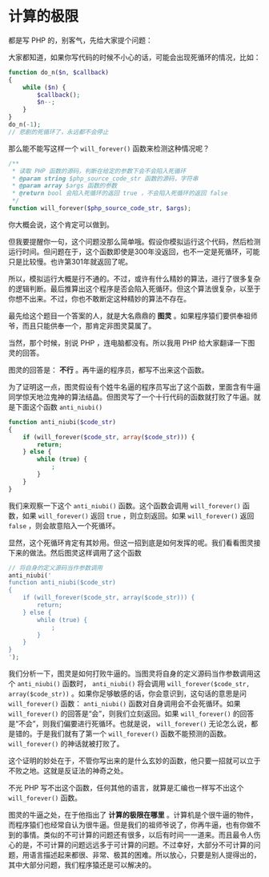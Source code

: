 计算的极限
==========

都是写 PHP 的，别客气，先给大家提个问题：

大家都知道，如果你写代码的时候不小心的话，可能会出现死循环的情况，比如：

```php
function do_n($n, $callback)
{
    while ($n) {
        $callback();
        $n--;
    }
}
do_n(-1);
// 悲剧的死循环了，永远都不会停止
```

那么能不能写这样一个 `will_forever()` 函数来检测这种情况呢？

```php
/**
 * 读取 PHP 函数的源码，判断在给定的参数下会不会陷入死循环
 * @param string $php_source_code_str 函数的源码，字符串
 * @param array $args 函数的参数
 * @return bool 会陷入死循环的返回 true ，不会陷入死循环的返回 false
 */
function will_forever($php_source_code_str, $args);
```

你大概会说，这个肯定可以做到。

但我要提醒你一句，这个问题没那么简单哦。假设你模拟运行这个代码，然后检测运行时间。但问题在于，这个函数即使是300年没返回，也不一定是死循环，可能只是比较慢。也许第301年就返回了呢。

所以，模拟运行大概是行不通的。不过，或许有什么精妙的算法，进行了很多复杂的逻辑判断。最后推算出这个程序是否会陷入死循环。但这个算法很复杂，以至于你想不出来。不过，你也不敢断定这种精妙的算法不存在。

最先给这个题目一个答案的人，就是大名鼎鼎的 **图灵** 。如果程序猿们要供奉祖师爷，而且只能供奉一个，那肯定非图灵莫属了。

当然，那个时候，别说 PHP ，连电脑都没有。所以我用 PHP 给大家翻译一下图灵的回答。

图灵的回答是： **不行** 。再牛逼的程序员，都写不出来这个函数。

为了证明这一点，图灵假设有个姓牛名逼的程序员写出了这个函数，里面含有牛逼同学惊天地泣鬼神的算法结晶。但图灵写了一个十行代码的函数就打败了牛逼。就是下面这个函数 `anti_niubi()`

```php
function anti_niubi($code_str)
{
    if (will_forever($code_str, array($code_str))) {
        return;
    } else {
        while (true) {
            ;
        }
    }
}
```

我们来观察一下这个 `anti_niubi()` 函数。这个函数会调用 `will_forever()` 函数，如果 `will_forever()` 返回 `true` ，则立刻返回。如果 `will_forever()` 返回 `false` ，则会故意陷入一个死循环。

显然，这个死循环肯定有其妙用。但这一招到底是如何发挥的呢。我们看看图灵接下来的做法。然后图灵这样调用了这个函数

```php
// 将自身的定义源码当作参数调用
anti_niubi('
function anti_niubi($code_str)
{
    if (will_forever($code_str, array($code_str))) {
        return;
    } else {
        while (true) {
            ;
        }
    }
}
');
```

我们分析一下，图灵是如何打败牛逼的。当图灵将自身的定义源码当作参数调用这个 `anti_niubi()` 函数时， `anti_niubi()` 将会调用 `will_forever($code_str, array($code_str))` 。如果你足够敏感的话，你会意识到，这句话的意思是问 `will_forever()` 函数： `anti_niubi()` 函数对自身调用会不会死循环。如果 `will_forever()` 的回答是“会”，则我们立刻返回。如果 `will_forever()` 的回答是“不会”，则我们偏要进行死循环。也就是说， `will_forever()` 无论怎么说，都是错的。于是我们就有了第一个 `will_forever()` 函数不能预测的函数。 `will_forever()` 的神话就被打败了。

这个证明的妙处在于，不管你写出来的是什么玄妙的函数，他只要一招就可以立于不败之地。这就是反证法的神奇之处。

不光 PHP 写不出这个函数，任何其他的语言，就算是汇编也一样写不出这个 `will_forever()` 函数。

图灵的牛逼之处，在于他指出了 **计算的极限在哪里** 。计算机是个很牛逼的物件，而程序猿们也经常自认为很牛逼。但是我们的祖师爷说了，你再牛逼，也有你做不到的事情。类似的不可计算的问题还有很多，以后有时间一一道来。而且最令人伤心的是，不可计算的问题远远多于可计算的问题。不过幸好，大部分不可计算的问题，用语言描述起来都很、非常、极其的困难。所以放心，只要是别人提得出的，其中大部分问题，我们程序猿还是可以解决的。
